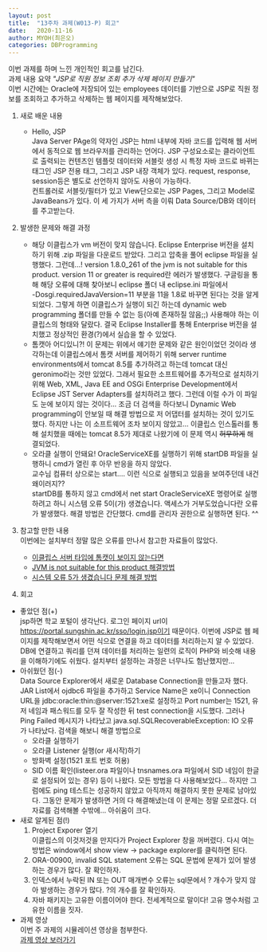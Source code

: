 ```yaml
---
layout: post
title:  "13주차 과제(W013-P) 회고"
date:   2020-11-16
author: MYOH(최은오)
categories: DBProgramming
---
```


이번 과제를 하며 느낀 개인적인 회고를 남긴다.  
과제 내용 요약 _"JSP로 직원 정보 조회 추가 삭제 페이지 만들기"_   
이번 시간에는 Oracle에 저장되어 있는 employees 데이터를 기반으로 JSP로 직원 정보를 조회하고 추가하고 삭제하는 웹 페이지를 제작해보았다.

1. 새로 배운 내용
    - Hello, JSP  
      Java Server PAge의 약자인 JSP는 html 내부에 자바 코드를 입력해 웹 서버에서 동적으로 웹 브라우저를 관리하는 언어다. JSP 구성요소로는 클라이언트로 출력되는 컨텐츠인 템플릿 데이터와 서블릿 생성 시 특정 자바 코드로 바뀌는 태그인 JSP 전용 태그, 그리고 JSP 내장 객체가 있다. request, response, session등은 별도로 선언하지 않아도 사용이 가능하다.  
      컨트롤러로 서블릿/필터가 있고 View단으로는 JSP Pages, 그리고 Model로 JavaBeans가 있다. 이 세 가지가 서버 측을 이뤄 Data Source/DB와 데이터를 주고받는다.

2. 발생한 문제와 해결 과정
    - 해당 이클립스가 vm 버전이 맞지 않습니다.
        Eclipse Enterprise 버전을 설치하기 위해 .zip 파일을 다운로드 받았다. 그리고 압축을 풀어 eclipse 파일을 실행했다. 그런데...! version 1.8.0_261 of the jvm is not suitable for this product. version 11 or greater is required란 에러가 발생했다. 구글링을 통해 해당 오류에 대해 찾아보니 eclipse 폴더 내 eclipse.ini 파일에서  
        -Dosgi.requiredJavaVersion=11 부분을 11을 1.8로 바꾸면 된다는 것을 알게되었다. 그렇게 하면 이클립스가 실행이 되긴 하는데 dynamic web programming 폴더를 만들 수 없는 등(아예 존재하질 않음;;) 사용해야 하는 이클립스의 형태와 달랐다. 결국 Eclipse Installer를 통해 Enterprise 버전을 설치했고 정상적인 환경(?)에서 실습을 할 수 있었다.  
    - 톰캣아 어디있니?!
        이 문제는 위에서 얘기한 문제와 같은 원인이었던 것이라 생각하는데 이클립스에서 톰캣 서버를 제어하기 위해 server runtime environments에서 tomcat 8.5를 추가하려고 하는데 tomcat 대신 geronimo라는 것만 있었다. 그래서 필요한 소프트웨어를 추가적으로 설치하기 위해 Web, XML, Java EE and OSGi Enterprise Development에서  Eclipse JST Server Adapters를 설치하려고 했다. 그런데 이럴 수가 이 파일도 눈에 보이지 않는 것이다... 조금 더 검색을 하다보니 Dynamic Web programming이 안보일 때 해결 방법으로 저 어댑터를 설치하는 것이 있기도 했다. 하지만 나는 이 소프트웨어 조차 보이지 않았고... 이클립스 인스톨러를 통해 설치했을 때에는 tomcat 8.5가 제대로 나왔기에 이 문제 역시 ~~허무하게~~ 해결되었다.
    - 오라클 실행이 안돼요!
        OracleServiceXE를 실행하기 위해 startDB 파일을 실행하니 cmd가 열린 후 아무 반응을 하지 않았다.  
        교수님 컴퓨터 상으로는 start.... 이런 식으로 실행되고 있음을 보여주던데 내건 왜이러지??  
        startDB를 통하지 않고 cmd에서 net start OracleServiceXE 명령어로 실행하려고 하니 시스템 오류 5이(가) 생겼습니다. 액세스가 거부도었습니다란 오류가 발생했다. 해결 방법은 간단했다. cmd를 관리자 권한으로 실행하면 된다. ^^


3. 참고할 만한 내용  
    이번에는 설치부터 정말 많은 오류를 만나서 참고한 자료들이 많았다.  
    - [이클립스 서버 타입에 톰캣이 보이지 않는다면](https://m.blog.naver.com/PostView.nhn?blogId=hjinha2&logNo=221180700448&proxyReferer=https:%2F%2Fwww.google.com%2F)  
    - [JVM is not suitable for this product 해결방법](https://mindolsj-dev.tistory.com/3)  
    - [시스템 오류 5가 생겼습니다 문제 해결 방법](https://extrememanual.net/7419)  


4. 회고
  - 좋았던 점(+)  
    jsp하면 학교 포털이 생각난다. 로그인 페이지 url이 https://portal.sungshin.ac.kr/sso/login.jsp이기 때문이다. 이번에 JSP로 웹 페이지를 제작해보면서 어떤 식으로 연결을 하고 데이터를 처리하는지 알 수 있었다. DB에 연결하고 쿼리를 던져 데이터를 처리하는 일련의 로직이 PHP와 비슷해 내용을 이해하기에도 쉬웠다. 설치부터 설정하는 과정은 너무나도 험난했지만...  
  - 아쉬웠던 점(-)  
    Data Source Explorer에서 새로운 Database Connection을 만들고자 했다. JAR List에서 ojdbc6 파일을 추가하고 Service Name은 xe이니 Connection URL을 jdbc:oracle:thin:@server:1521:xe로 설정하고 Port number는 1521, 유저 네임과 패스워드를 모두 잘 작성한 뒤 test connection을 시도했다. 그러나 Ping Failed 메시지가 나타났고 java.sql.SQLRecoverableException: IO 오류가 나타났다. 검색을 해보니 해결 방법으로  
    - 오라클 실행하기
    - 오라클 Listener 실행(or 새시작)하기
    - 방화벽 설정(1521 포트 번호 허용)
    - SID 이름 확인(listeer.ora 파일이나 tnsnames.ora 파일에서 SID 네임이 한글로 설정되어 있는 경우)
    등이 나왔다. 모든 방법을 다 사용해보았다... 하지만 그럼에도 ping 테스트는 성공하지 않았고 아직까지 해결하지 못한 문제로 남아있다. 그동안 문제가 발생하면 거의 다 해결해냈는데 이 문제는 정말 모르겠다. 더 자료를 검색해볼 수밖에... 아쉬움이 크다.  
  - 새로 알게된 점(!)  
    1. Project Exporer 열기  
      이클립스의 이것저것을 만지다가 Project Explorer 창을 꺼버렸다. 다시 여는 방법은 window에서 show view -> package explorer를 클릭하면 된다.  
    2. ORA-00900, invalid SQL statement 오류는 SQL 문법에 문제가 있어 발생하는 경우가 많다. 잘 확인하자.  
    3. 인덱스에서 누락된 IN 또는 OUT 매개변수 오류는 sql문에서 ? 개수가 맞지 않아 발생하는 경우가 많다. ?의 개수를 잘 확인하자.  
    4. 자바 패키지는 고유한 이름이어야 한다. 전세계적으로 말이다! 고유 명수처럼 고유한 이름을 짓자.  
  - 과제 영상  
    이번 주 과제의 시뮬레이션 영상을 첨부한다.  
    [과제 영상 보러가기](https://youtu.be/wZu5MYCDuK8)